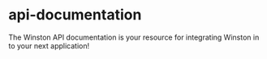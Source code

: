 # api-documentation
The Winston API documentation is your resource for integrating Winston in to your next application!
